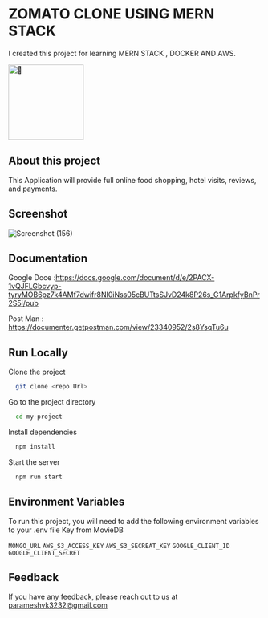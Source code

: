 


# ZOMATO CLONE USING MERN STACK

I created this project for learning MERN STACK , DOCKER AND AWS.
<div>
<img src="https://miro.medium.com/max/1400/1*k0SazfSJ-tPSBbt2WDYIyw.png" alt="🌱"  height="150">
</div>

## About this project 
This Application will provide full online food shopping, hotel visits, reviews, and payments.

## Screenshot
![Screenshot (156)](https://user-images.githubusercontent.com/104810544/203846816-71ef115c-ae50-4d80-98c2-334b7d5f6f03.png)

## Documentation
Google Doce :https://docs.google.com/document/d/e/2PACX-1vQJFLGbcvyp-tyryMOB6pz7k4AMf7dwifr8NI0iNss05cBUTtsSJvD24k8P26s_G1ArpkfyBnPr2S5i/pub

Post Man : https://documenter.getpostman.com/view/23340952/2s8YsqTu6u

## Run Locally

Clone the project

```bash
  git clone <repo Url>
```

Go to the project directory

```bash
  cd my-project
```

Install dependencies

```bash
  npm install
```

Start the server

```bash
  npm run start
```



## Environment Variables

To run this project, you will need to add the following environment variables to your .env file Key from MovieDB

`MONGO_URL` `AWS_S3_ACCESS_KEY` `AWS_S3_SECREAT_KEY` `GOOGLE_CLIENT_ID ` `GOOGLE_CLIENT_SECRET`

## Feedback

If you have any feedback, please reach out to us at parameshvk3232@gmail.com

